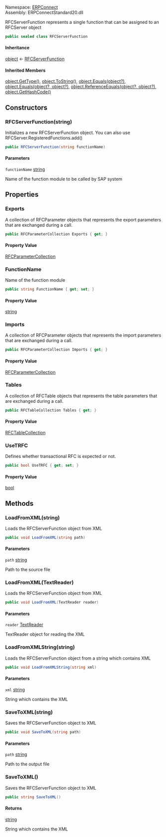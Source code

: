 Namespace: [ERPConnect](../)\
Assembly: ERPConnectStandard20.dll

RFCServerFunction represents a single function that can be assigned to an RFCServer object

```csharp
public sealed class RFCServerFunction

```

#### Inheritance

[object](https://learn.microsoft.com/dotnet/api/system.object) ← [RFCServerFunction](./)

#### Inherited Members

[object.GetType()](https://learn.microsoft.com/dotnet/api/system.object.gettype), [object.ToString()](https://learn.microsoft.com/dotnet/api/system.object.tostring), [object.Equals(object?)](<https://learn.microsoft.com/dotnet/api/system.object.equals#system-object-equals(system-object)>), [object.Equals(object?, object?)](<https://learn.microsoft.com/dotnet/api/system.object.equals#system-object-equals(system-object-system-object)>), [object.ReferenceEquals(object?, object?)](https://learn.microsoft.com/dotnet/api/system.object.referenceequals), [object.GetHashCode()](https://learn.microsoft.com/dotnet/api/system.object.gethashcode)

## Constructors

### RFCServerFunction(string)

Initializes a new RFCServerFunction object. You can also use RFCServer.RegisteredFunctions.add()

```csharp
public RFCServerFunction(string functionName)

```

#### Parameters

`functionName` [string](https://learn.microsoft.com/dotnet/api/system.string)

Name of the function module to be called by SAP system

## Properties

### Exports

A collection of RFCParameter objects that represents the export parameters that are exchanged during a call.

```csharp
public RFCParameterCollection Exports { get; }

```

#### Property Value

[RFCParameterCollection](../ERPConnect.RFCParameterCollection/)

### FunctionName

Name of the function module

```csharp
public string FunctionName { get; set; }

```

#### Property Value

[string](https://learn.microsoft.com/dotnet/api/system.string)

### Imports

A collection of RFCParameter objects that represents the import parameters that are exchanged during a call.

```csharp
public RFCParameterCollection Imports { get; }

```

#### Property Value

[RFCParameterCollection](../ERPConnect.RFCParameterCollection/)

### Tables

A collection of RFCTable objects that represents the table parameters that are exchanged during a call.

```csharp
public RFCTableCollection Tables { get; }

```

#### Property Value

[RFCTableCollection](../ERPConnect.RFCTableCollection/)

### UseTRFC

Defines whether transactional RFC is expected or not.

```csharp
public bool UseTRFC { get; set; }

```

#### Property Value

[bool](https://learn.microsoft.com/dotnet/api/system.boolean)

## Methods

### LoadFromXML(string)

Loads the RFCServerFunction object from XML

```csharp
public void LoadFromXML(string path)

```

#### Parameters

`path` [string](https://learn.microsoft.com/dotnet/api/system.string)

Path to the source file

### LoadFromXML(TextReader)

Loads the RFCServerFunction object from XML

```csharp
public void LoadFromXML(TextReader reader)

```

#### Parameters

`reader` [TextReader](https://learn.microsoft.com/dotnet/api/system.io.textreader)

TextReader object for reading the XML

### LoadFromXMLString(string)

Loads the RFCServerFunction object from a string which contains XML

```csharp
public void LoadFromXMLString(string xml)

```

#### Parameters

`xml` [string](https://learn.microsoft.com/dotnet/api/system.string)

String which contains the XML

### SaveToXML(string)

Saves the RFCServerFunction object to XML

```csharp
public void SaveToXML(string path)

```

#### Parameters

`path` [string](https://learn.microsoft.com/dotnet/api/system.string)

Path to the output file

### SaveToXML()

Saves the RFCServerFunction object to XML

```csharp
public string SaveToXML()

```

#### Returns

[string](https://learn.microsoft.com/dotnet/api/system.string)

String which contains the XML
